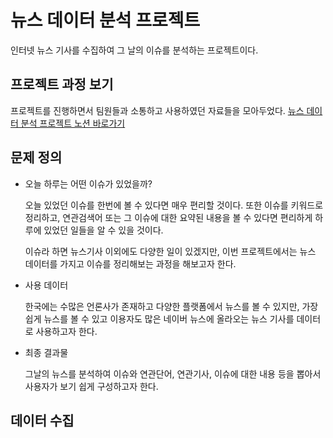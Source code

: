 # 뉴스 데이터 분석 프로젝트

인터넷 뉴스 기사를 수집하여 그 날의 이슈를 분석하는 프로젝트이다.

## 프로젝트 과정 보기
프로젝트를 진행하면서 팀원들과 소통하고 사용하였던 자료들을 모아두었다.
[뉴스 데이터 분석 프로젝트 노션 바로가기](https://easy-frost-b7e.notion.site/fd23e5310e994ecab2f3b15b6b8e1f01)


## 문제 정의

+ 오늘 하루는 어떤 이슈가 있었을까?

  오늘 있었던 이슈를 한번에 볼 수 있다면 매우 편리할 것이다. 또한 이슈를 키워드로 정리하고, 연관검색어 또는 그 이슈에 대한 요약된 내용을 볼 수 있다면 편리하게 하루에 있었던 일들을 알 수 있을 것이다.

  이슈라 하면 뉴스기사 이외에도 다양한 일이 있겠지만, 이번 프로젝트에서는 뉴스 데이터를 가지고 이슈를 정리해보는 과정을 해보고자 한다.

+ 사용 데이터

  한국에는 수많은 언론사가 존재하고 다양한 플랫폼에서 뉴스를 볼 수 있지만, 가장 쉽게 뉴스를 볼 수 있고 이용자도 많은 네이버 뉴스에 올라오는 뉴스 기사를 데이터로 사용하고자 한다.

+ 최종 결과물

  그날의 뉴스를 분석하여 이슈와 연관단어, 연관기사, 이슈에 대한 내용 등을 뽑아서 사용자가 보기 쉽게 구성하고자 한다.



## 데이터 수집


